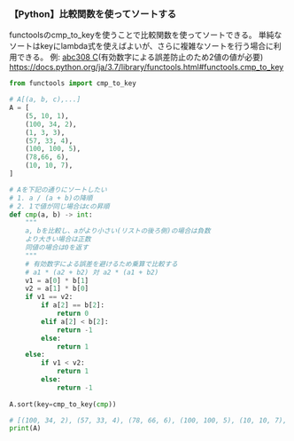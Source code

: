 ### 【Python】比較関数を使ってソートする

functoolsのcmp_to_keyを使うことで比較関数を使ってソートできる。
単純なソートはkeyにlambda式を使えばよいが、さらに複雑なソートを行う場合に利用できる。
例: [abc308 C](https://atcoder.jp/contests/abc308/tasks/abc308_c)(有効数字による誤差防止のため2値の値が必要)
https://docs.python.org/ja/3.7/library/functools.html#functools.cmp_to_key
```Python
from functools import cmp_to_key

# A[(a, b, c),...]
A = [
    (5, 10, 1),
    (100, 34, 2),
    (1, 3, 3),
    (57, 33, 4),
    (100, 100, 5),
    (78,66, 6),
    (10, 10, 7),
]

# Aを下記の通りにソートしたい
# 1. a / (a + b)の降順
# 2. 1で値が同じ場合はcの昇順
def cmp(a, b) -> int:
    """
    a, bを比較し、aがより小さい(リストの後ろ側)の場合は負数
    より大きい場合は正数
    同値の場合は0を返す
    """
    # 有効数字による誤差を避けるため乗算で比較する
    # a1 * (a2 + b2) 対 a2 * (a1 + b2)
    v1 = a[0] * b[1]
    v2 = a[1] * b[0]
    if v1 == v2:
        if a[2] == b[2]:
            return 0
        elif a[2] < b[2]:
            return -1
        else:
            return 1
    else:
        if v1 < v2:
            return 1
        else:
            return -1
        
A.sort(key=cmp_to_key(cmp))

# [(100, 34, 2), (57, 33, 4), (78, 66, 6), (100, 100, 5), (10, 10, 7), (5, 10, 1), (1, 3, 3)]
print(A) 
```